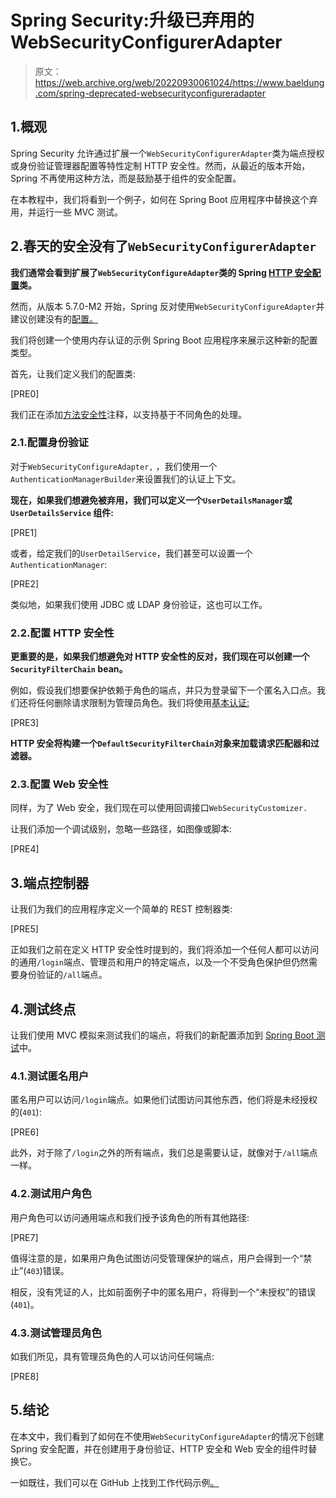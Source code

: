 # Spring Security:升级已弃用的 WebSecurityConfigurerAdapter

> 原文：<https://web.archive.org/web/20220930061024/https://www.baeldung.com/spring-deprecated-websecurityconfigureradapter>

## 1.概观

Spring Security 允许通过扩展一个`WebSecurityConfigurerAdapter`类为端点授权或身份验证管理器配置等特性定制 HTTP 安全性。然而，从最近的版本开始，Spring 不再使用这种方法，而是鼓励基于组件的安全配置。

在本教程中，我们将看到一个例子，如何在 Spring Boot 应用程序中替换这个弃用，并运行一些 MVC 测试。

## 2.春天的安全没有了`WebSecurityConfigurerAdapter`

**我们通常会看到扩展了`WebSecurityConfigureAdapter`类的 Spring [HTTP 安全配置](/web/20220916120910/https://www.baeldung.com/java-config-spring-security)类。**

然而，从版本 5.7.0-M2 开始，Spring 反对使用`WebSecurityConfigureAdapter`并建议创建没有的[配置。](https://web.archive.org/web/20220916120910/https://spring.io/blog/2022/02/21/spring-security-without-the-websecurityconfigureradapter)

我们将创建一个使用内存认证的示例 Spring Boot 应用程序来展示这种新的配置类型。

首先，让我们定义我们的配置类:

[PRE0]

我们正在添加[方法安全性](/web/20220916120910/https://www.baeldung.com/spring-security-method-security)注释，以支持基于不同角色的处理。

### 2.1.配置身份验证

对于`WebSecurityConfigureAdapter,` ，我们使用一个`AuthenticationManagerBuilder`来设置我们的认证上下文。

**现在，如果我们想避免被弃用，我们可以定义一个`UserDetailsManager`或`UserDetailsService` 组件:**

[PRE1]

或者，给定我们的`UserDetailService`，我们甚至可以设置一个`AuthenticationManager`:

[PRE2]

类似地，如果我们使用 JDBC 或 LDAP 身份验证，这也可以工作。

### 2.2.配置 HTTP 安全性

**更重要的是，如果我们想避免对 HTTP 安全性的反对，我们现在可以创建一个`SecurityFilterChain` bean。**

例如，假设我们想要保护依赖于角色的端点，并只为登录留下一个匿名入口点。我们还将任何删除请求限制为管理员角色。我们将使用[基本认证:](/web/20220916120910/https://www.baeldung.com/spring-security-basic-authentication)

[PRE3]

**HTTP 安全将构建一个`DefaultSecurityFilterChain`对象来加载请求匹配器和过滤器。**

### 2.3.配置 Web 安全性

同样，为了 Web 安全，我们现在可以使用回调接口`WebSecurityCustomizer.`

让我们添加一个调试级别，忽略一些路径，如图像或脚本:

[PRE4]

## 3.端点控制器

让我们为我们的应用程序定义一个简单的 REST 控制器类:

[PRE5]

正如我们之前在定义 HTTP 安全性时提到的，我们将添加一个任何人都可以访问的通用`/login`端点、管理员和用户的特定端点，以及一个不受角色保护但仍然需要身份验证的`/all`端点。

## 4.测试终点

让我们使用 MVC 模拟来测试我们的端点，将我们的新配置添加到 [Spring Boot 测试](/web/20220916120910/https://www.baeldung.com/spring-boot-testing)中。

### 4.1.测试匿名用户

匿名用户可以访问`/login`端点。如果他们试图访问其他东西，他们将是未经授权的(`401`):

[PRE6]

此外，对于除了`/login`之外的所有端点，我们总是需要认证，就像对于`/all`端点一样。

### 4.2.测试用户角色

用户角色可以访问通用端点和我们授予该角色的所有其他路径:

[PRE7]

值得注意的是，如果用户角色试图访问受管理保护的端点，用户会得到一个“禁止”(`403`)错误。

相反，没有凭证的人，比如前面例子中的匿名用户，将得到一个“未授权”的错误(`401`)。

### 4.3.测试管理员角色

如我们所见，具有管理员角色的人可以访问任何端点:

[PRE8]

## 5.结论

在本文中，我们看到了如何在不使用`WebSecurityConfigureAdapter`的情况下创建 Spring 安全配置，并在创建用于身份验证、HTTP 安全和 Web 安全的组件时替换它。

一如既往，我们可以在 GitHub 上找到工作代码示例[。](https://web.archive.org/web/20220916120910/https://github.com/eugenp/tutorials/tree/master/spring-security-modules/spring-security-web-boot-4)